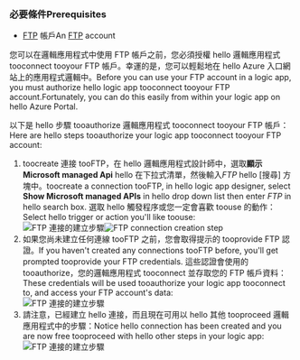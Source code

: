 ### <a name="prerequisites"></a><span data-ttu-id="2ebd5-101">必要條件</span><span class="sxs-lookup"><span data-stu-id="2ebd5-101">Prerequisites</span></span>
* <span data-ttu-id="2ebd5-102">[FTP](https://wikipedia.org/wiki/File_Transfer_Protocol) 帳戶</span><span class="sxs-lookup"><span data-stu-id="2ebd5-102">An [FTP](https://wikipedia.org/wiki/File_Transfer_Protocol) account</span></span>  

<span data-ttu-id="2ebd5-103">您可以在邏輯應用程式中使用 FTP 帳戶之前，您必須授權 hello 邏輯應用程式 tooconnect tooyour FTP 帳戶。幸運的是，您可以輕鬆地在 hello Azure 入口網站上的應用程式邏輯中。</span><span class="sxs-lookup"><span data-stu-id="2ebd5-103">Before you can use your FTP account in a logic app, you must authorize hello logic app tooconnect tooyour FTP account.Fortunately, you can do this easily from within your logic app on hello Azure Portal.</span></span>  

<span data-ttu-id="2ebd5-104">以下是 hello 步驟 tooauthorize 邏輯應用程式 tooconnect tooyour FTP 帳戶：</span><span class="sxs-lookup"><span data-stu-id="2ebd5-104">Here are hello steps tooauthorize your logic app tooconnect tooyour FTP account:</span></span>  

1. <span data-ttu-id="2ebd5-105">toocreate 連接 tooFTP，在 hello 邏輯應用程式設計師中，選取**顯示 Microsoft managed Api** hello 在下拉式清單，然後輸入*FTP* hello [搜尋] 方塊中。</span><span class="sxs-lookup"><span data-stu-id="2ebd5-105">toocreate a connection tooFTP, in hello logic app designer, select **Show Microsoft managed APIs** in hello drop down list then enter *FTP* in hello search box.</span></span> <span data-ttu-id="2ebd5-106">選取 hello 觸發程序或您一定會喜歡 toouse 的動作：</span><span class="sxs-lookup"><span data-stu-id="2ebd5-106">Select hello trigger or action you'll like toouse:</span></span>  
   <span data-ttu-id="2ebd5-107">![FTP 連接的建立步驟](./media/connectors-create-api-ftp/ftp-1.png)</span><span class="sxs-lookup"><span data-stu-id="2ebd5-107">![FTP connection creation step](./media/connectors-create-api-ftp/ftp-1.png)</span></span>  
2. <span data-ttu-id="2ebd5-108">如果您尚未建立任何連線 tooFTP 之前，您會取得提示的 tooprovide FTP 認證。</span><span class="sxs-lookup"><span data-stu-id="2ebd5-108">If you haven't created any connections tooFTP before, you'll get prompted tooprovide your FTP credentials.</span></span> <span data-ttu-id="2ebd5-109">這些認證會使用的 tooauthorize，您的邏輯應用程式 tooconnect 並存取您的 FTP 帳戶資料：</span><span class="sxs-lookup"><span data-stu-id="2ebd5-109">These credentials will be used tooauthorize your logic app tooconnect to, and access your FTP account's data:</span></span>  
   ![FTP 連接的建立步驟](./media/connectors-create-api-ftp/ftp-2.png)  
3. <span data-ttu-id="2ebd5-111">請注意，已經建立 hello 連接，而且現在可用以 hello 其他 tooproceed 邏輯應用程式中的步驟：</span><span class="sxs-lookup"><span data-stu-id="2ebd5-111">Notice hello connection has been created and you are now free tooproceed with hello other steps in your logic app:</span></span>  
   ![FTP 連接的建立步驟](./media/connectors-create-api-ftp/ftp-3.png)  

